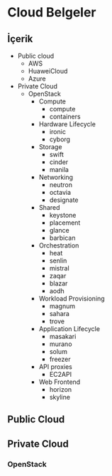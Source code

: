 # Cloud Belgeler


## İçerik

- Public cloud
  - AWS
  - HuaweiCloud
  - Azure
- Private Cloud
  - OpenStack
    - Compute
      - compute
      - containers
    - Hardware Lifecycle
      - ironic
      - cyborg
    - Storage
      - swift
      - cinder
      - manila
    - Networking
      - neutron
      - octavia
      - designate
    - Shared
      - keystone
      - placement
      - glance
      - barbican
    - Orchestration
      - heat
      - senlin
      - mistral
      - zaqar
      - blazar
      - aodh
    - Workload Provisioning
      - magnum
      - sahara
      - trove
    - Application Lifecycle
      - masakari
      - murano
      - solum
      - freezer
    - API proxies
      - EC2API
    - Web Frontend
      - horizon
      - skyline

  
## Public Cloud


## Private Cloud

### OpenStack

